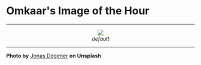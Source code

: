 # Omkaar's Image of the Hour

---

<div align="center">

<a href="https://unsplash.com/photos/roadside-view-of-mountains-and-sunset-colors-VvIug1kr8yU">
  <img src="https://images.unsplash.com/photo-1750688650392-42b653fb50d6?crop=entropy&cs=tinysrgb&fit=max&fm=jpg&ixid=M3w3NjA2Nzh8MHwxfHJhbmRvbXx8fHx8fHx8fDE3NTMzOTQ0MDB8&ixlib=rb-4.1.0&q=80&w=1080" style="max-width:100%; height:auto;">
</a>

<br>
<i>default</i>

</div>

---

**Photo by** [Jonas Degener](https://unsplash.com/@jonasdegener) **on Unsplash**
